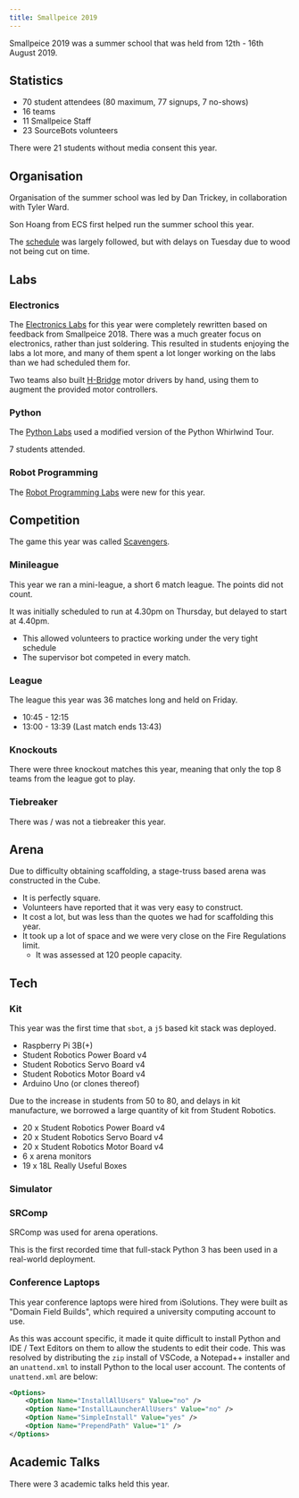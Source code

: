 ```yaml
---
title: Smallpeice 2019
---
```


Smallpeice 2019 was a summer school that was held from 12th - 16th August 2019.

## Statistics

- 70 student attendees (80 maximum, 77 signups, 7 no-shows)
- 16 teams
- 11 Smallpeice Staff
- 23 SourceBots volunteers

There were 21 students without media consent this year.

## Organisation

Organisation of the summer school was led by Dan Trickey, in collaboration with Tyler Ward.

Son Hoang from ECS first helped run the summer school this year.

The [schedule](/events/smallpeice/schedules/2019.pdf) was largely followed, but with delays on Tuesday due to wood not being cut on time.

## Labs

### Electronics

The [Electronics Labs](/events/smallpeice/labs/2019/electronics.pdf) for this year were completely rewritten based on feedback from Smallpeice 2018. There was a much greater focus on 
electronics, rather than just soldering. This resulted in students enjoying the labs a lot more, and many of them spent a lot longer working
on the labs than we had scheduled them for.

Two teams also built [H-Bridge](https://en.wikipedia.org/wiki/H_bridge) motor drivers by hand, using them to augment the provided motor controllers.

### Python

The [Python Labs](/events/smallpeice/labs/2019/programming.pdf) used a modified version of the Python Whirlwind Tour.

7 students attended.

### Robot Programming

The [Robot Programming Labs](/events/smallpeice/labs/2019/programming.pdf) were new for this year.

## Competition

The game this year was called [Scavengers](/events/smallpeice/rules/2019.pdf).

### Minileague

This year we ran a mini-league, a short 6 match league. The points did not count.

It was initially scheduled to run at 4.30pm on Thursday, but delayed to start at 4.40pm.

- This allowed volunteers to practice working under the very tight schedule
- The supervisor bot competed in every match.

### League

The league this year was 36 matches long and held on Friday.

- 10:45 - 12:15
- 13:00 - 13:39 (Last match ends 13:43)

### Knockouts

There were three knockout matches this year, meaning that only the top 8 teams from the league got to play.

### Tiebreaker

There was / was not a tiebreaker this year.

## Arena

Due to difficulty obtaining scaffolding, a stage-truss based arena was constructed in the Cube.

- It is perfectly square.
- Volunteers have reported that it was very easy to construct.
- It cost a lot, but was less than the quotes we had for scaffolding this year.
- It took up a lot of space and we were very close on the Fire Regulations limit.
    - It was assessed at 120 people capacity.

## Tech

### Kit

This year was the first time that `sbot`, a `j5` based kit stack was deployed.

- Raspberry Pi 3B(+)
- Student Robotics Power Board v4
- Student Robotics Servo Board v4
- Student Robotics Motor Board v4
- Arduino Uno (or clones thereof)

Due to the increase in students from 50 to 80, and delays in kit manufacture, we borrowed a large quantity of kit from Student Robotics.

- 20 x Student Robotics Power Board v4
- 20 x Student Robotics Servo Board v4
- 20 x Student Robotics Motor Board v4
- 6 x arena monitors
- 19 x 18L Really Useful Boxes

### Simulator

### SRComp

SRComp was used for arena operations. 

This is the first recorded time that full-stack Python 3 has been used in a real-world deployment.

### Conference Laptops

This year conference laptops were hired from iSolutions. They were built as "Domain Field Builds", which required a university computing account to use.

As this was account specific, it made it quite difficult to install Python and IDE / Text Editors on them to allow the students to edit their code. This was resolved by distributing the `zip` install of VSCode, a Notepad++ installer and an `unattend.xml` to install Python to the local user account. The contents of `unattend.xml` are below:

```xml
<Options>
    <Option Name="InstallAllUsers" Value="no" />
    <Option Name="InstallLauncherAllUsers" Value="no" />
    <Option Name="SimpleInstall" Value="yes" />
    <Option Name="PrependPath" Value="1" />
</Options>
```

## Academic Talks

There were 3 academic talks held this year.

